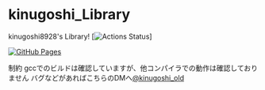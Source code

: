 # kinugoshi_Library
kinugoshi8928's Library!
[![Actions Status](https://github.com/kinugoshi8928/kinugoshi_Library/workflows/verify/badge.svg)]

[![GitHub Pages](https://img.shields.io/static/v1?label=GitHub+Pages&message=+&color=brightgreen&logo=github)](https://kinugoshi8928.github.io/kinugoshi_Library/) 

制約
gccでのビルドは確認していますが、他コンパイラでの動作は確認しておりません
バグなどがあればこちらのDMへ[@kinugoshi_old](https://twitter.com/kinugoshi_old)